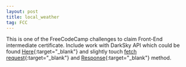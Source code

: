 ```yaml
---
layout: post
title: local_weather
tag: FCC
---
```

This is one of the FreeCodeCamp challenges to claim Front-End intermediate certificate. Include work with DarkSky API which could be found [Here][linkid]{:target="_blank"} and slightly touch [fetch request][linkid]{:target="_blank"} and [Response][linkid]{:target="_blank"} method. 

[linkid]: https://darksky.net/dev/ "DarkSky API signUp"
[linkid]: https://developer.mozilla.org/en-US/docs/Web/API/Fetch_API/ "Using Fetch API"
[linkid]: https://developer.mozilla.org/en-US/docs/Web/API/Response/ "Response MDN"